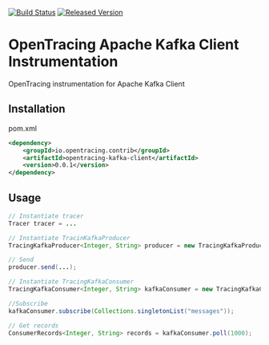 [![Build Status][ci-img]][ci] [![Released Version][maven-img]][maven]

# OpenTracing Apache Kafka Client Instrumentation
OpenTracing instrumentation for Apache Kafka Client


## Installation

pom.xml
```xml
<dependency>
    <groupId>io.opentracing.contrib</groupId>
    <artifactId>opentracing-kafka-client</artifactId>
    <version>0.0.1</version>
</dependency>
```

## Usage


```java
// Instantiate tracer
Tracer tracer = ...

// Instantiate TracinKafkaProducer
TracingKafkaProducer<Integer, String> producer = new TracingKafkaProducer<>(senderProps, tracer);

// Send
producer.send(...);

// Instantiate TracingKafkaConsumer
TracingKafkaConsumer<Integer, String> kafkaConsumer = new TracingKafkaConsumer<>(consumerProps, tracer);

//Subscribe
kafkaConsumer.subscribe(Collections.singletonList("messages"));

// Get records
ConsumerRecords<Integer, String> records = kafkaConsumer.poll(1000);

```

[ci-img]: https://travis-ci.org/opentracing-contrib/java-kafka-client.svg?branch=master
[ci]: https://travis-ci.org/opentracing-contrib/java-kafka-client
[maven-img]: https://img.shields.io/maven-central/v/io.opentracing.contrib/opentracing-kafka-client.svg
[maven]: http://search.maven.org/#search%7Cga%7C1%7Copentracing-kafka-client
